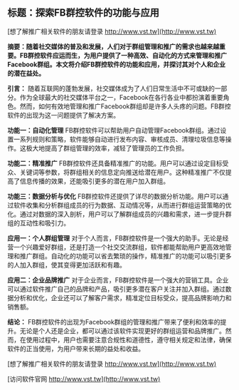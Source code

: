 ## **标题：探索FB群控软件的功能与应用**

[想了解推广相关软件的朋友请登录 http://www.vst.tw](http://www.vst.tw)

**摘要：随着社交媒体的普及和发展，人们对于群组管理和推广的需求也越来越重要。FB群控软件应运而生，为用户提供了一种高效、自动化的方式来管理和推广Facebook群组。本文将介绍FB群控软件的功能和应用，并探讨其对个人和企业的潜在益处。**

**引言：**
随着互联网的蓬勃发展，社交媒体成为了人们日常生活中不可或缺的一部分。作为全球最大的社交媒体平台之一，Facebook在各行各业中都扮演着重要角色。然而，如何有效地管理和推广Facebook群组却是许多人头疼的问题。FB群控软件的出现为这一问题提供了解决方案。

**功能一：自动化管理**
FB群控软件可以帮助用户自动管理Facebook群组。通过设置一系列规则和策略，软件能够自动进行发布内容、审核成员、清理垃圾信息等操作。这极大地提高了群组管理的效率，减轻了管理员的工作负担。

**功能二：精准推广**
FB群控软件还具备精准推广的功能。用户可以通过设定目标受众、关键词等参数，将群组相关的信息定向推送给潜在用户。这种精准推广不仅提高了信息传播的效果，还能吸引更多的潜在用户加入群组。

**功能三：数据分析与优化**
FB群控软件还提供了详尽的数据分析功能。用户可以通过软件收集和分析群组成员的行为数据、互动情况等，从而进行群组运营策略的优化。通过对数据的深入剖析，用户可以了解群组成员的兴趣和需求，进一步提升群组的互动性和吸引力。

**应用一：个人群组管理**
对于个人而言，FB群控软件是一个强大的助手。无论是经营一个兴趣爱好群组，还是打造一个社交交流群组，软件都能帮助用户更高效地管理和推广群组。自动化的功能可以省去繁琐的操作，精准推广的功能可以吸引更多的人加入群组，使其变得更加活跃和有趣。

**应用二：企业品牌推广**
对于企业而言，FB群控软件是一个强大的营销工具。企业可以通过软件推广自己的品牌和产品，吸引更多潜在客户关注并加入群组。通过数据分析和优化，企业还可以了解客户需求，精准定位目标受众，提高品牌影响力和销售额。

**结论：**
FB群控软件的出现为Facebook群组的管理和推广带来了便利和效率的提升。无论是个人还是企业，都可以通过该软件实现更好的群组运营和品牌推广。然而，在使用过程中，用户也需要注意合规性和道德性，遵守相关规定和法律，确保软件的正当使用，为用户带来长期的益处和收益。

[想了解推广相关软件的朋友请登录 http://www.vst.tw](http://www.vst.tw)


[访问软件官网 http://www.vst.tw](http://www.vst.tw)
